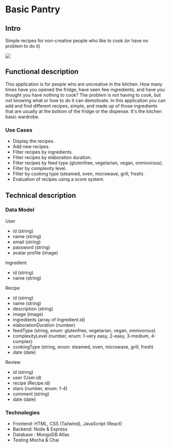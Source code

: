 # Basic Pantry

## Intro

Simple recipes for non-creative people who like to cook (or have no problem to do it)

![](https://media.giphy.com/media/v1.Y2lkPTc5MGI3NjExMnN4bWV2a2dhZ3RnYmJ4NWFpMTN2Yjl1Zmk0dmpnbHR5eTJrM3VkZSZlcD12MV9pbnRlcm5hbF9naWZfYnlfaWQmY3Q9Zw/R7eZuOTVtL7gc/giphy.gif)

## Functional description

This application is for people who are uncreative in the kitchen.
How many times have you opened the fridge, have seen few ingredients, and have you thought you have nothing to cook?
The problem is not having to cook, but not knowing what or how to do it can demotivate.
In this application you can add and find different recipes, simple, and made up of those ingredients that are usually at the bottom of the fridge or the dispense.
It's the kitchen basic wardrobe.

### Use Cases
- Display the recipes.
- Add new recipes.
- Filter recipes by ingredients.
- Filter recipes by elaboration duration.
- Filter recipes by feed type (glutenfree, vegetarian, vegan, omnivorous).
- Filter by complexity level.
- Filter by cooking type (steamed, oven, microwave, grill, fresh).
- Evaluation of recipes using a score system.

## Technical description

### Data Model

User
* id (string)
* name (string)
* email (string)
* password (string)
* avatar profile (image)

Ingredient
* id (string)
* name (string)

Recipe
* id (string)
* name (string)
* description (string)
* image (image)
* ingredients (array of Ingredient.id)
* elaborationDuration (number)
* feedType (string, enum: glutenfree, vegetarian, vegan, omnivorous)
* complexityLevel (number, enum: 1-very easy, 2-easy, 3-medium, 4-complex)
* cookingType (string, enum: steamed, oven, microwave, grill, fresh)
* date (date)

Review
* id (string)
* user (User.id)
* recipe (Recipe.id)
* stars (number, enum: 1-4)
* comment (string)
* date (date) 
  
### Technologies
- Frontend: HTML, CSS (Tailwind), JavaScript (React)
- Backend: Node & Express
- Database : MongoDB Atlas
- Testing Mocha & Chai
